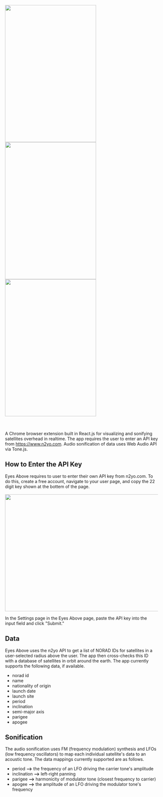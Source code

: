 <img style="float: center;" src="https://user-images.githubusercontent.com/10040486/58818124-558b7880-85fb-11e9-8af1-d5fb0a9ae7bf.png" width="300" height="450">
<img style="float: center;" src="https://user-images.githubusercontent.com/10040486/58818139-5d4b1d00-85fb-11e9-96e7-569d441a5cee.png" width="300" height="450">
<img style="float: center;" src="https://user-images.githubusercontent.com/10040486/58818148-63d99480-85fb-11e9-9185-78ca750d7185.png" width="300" height="450">

<br/><br/>
A Chrome browser extension built in React.js for visualizing and sonifying satellites overhead in realtime. The app requires the user to enter an API key 
from https://www.n2yo.com. Audio sonification of data uses Web Audio API via Tone.js.

## How to Enter the API Key

Eyes Above requires to user to enter their own API key from n2yo.com. To do this, create a free account, navigate to your user page, and copy the 22 digit key shown at the bottem of the page.
<br/><br/>
<img style="float: center;" src="https://user-images.githubusercontent.com/10040486/58820462-afdb0800-8600-11e9-9c1f-01fa1f990f52.jpg"  width="521" height="384">

In the Settings page in the Eyes Above page, paste the API key into the input field and click "Submit."

## Data

Eyes Above uses the n2yo API to get a list of NORAD IDs for satellites in a user-selected radius above the user. The app then cross-checks this ID with a database of satellites in orbit around the earth. 
The app currently supports the following data, if available.

* norad id
* name
* nationality of origin 
* launch date
* launch site
* period
* inclination
* semi-major axis
* parigee
* apogee

## Sonification

The audio sonification uses FM (frequency modulation) synthesis and LFOs (low frequency oscillators) to map each 
individual satellite's data to an acoustic tone. The data mappings currently supported are as follows.

* period <b>--></b> the frequency of an LFO driving the carrier tone's amplitude
* inclination <b>--></b> left-right panning
* parigee <b>--></b> harmonicity of modulator tone (closest frequency to carrier)
* apogee <b>--></b> the amplitude of an LFO driving the modulator tone's frequency

